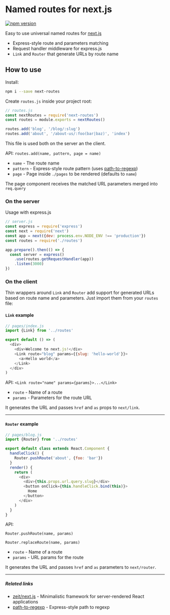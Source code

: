 # Named routes for next.js

[![npm version](https://badge.fury.io/js/next-routes.svg)](https://badge.fury.io/js/next-routes)

Easy to use universal named routes for [next.js](https://github.com/zeit/next.js)

- Express-style route and parameters matching
- Request handler middleware for express.js
- `Link` and `Router` that generate URLs by route name

## How to use

Install:

```bash
npm i --save next-routes
```

Create `routes.js` inside your project root:

```javascript
// routes.js
const nextRoutes = require('next-routes')
const routes = module.exports = nextRoutes()

routes.add('blog', '/blog/:slug')
routes.add('about', '/about-us/:foo(bar|baz)', 'index')
```
This file is used both on the server an the client.

API: `routes.add(name, pattern, page = name)`

- `name` - The route name
- `pattern` - Express-style route pattern (uses [path-to-regexp](https://github.com/pillarjs/path-to-regexp))
- `page` - Page inside `./pages` to be rendered (defaults to `name`)

The page component receives the matched URL parameters merged into `req.query`

### On the server

Usage with express.js

```javascript
// server.js
const express = require('express')
const next = require('next')
const app = next({dev: process.env.NODE_ENV !== 'production'})
const routes = require('./routes')

app.prepare().then(() => {
  const server = express()
    .use(routes.getRequestHandler(app))
    .listen(3000)
})
```

### On the client

Thin wrappers around `Link` and `Router` add support for generated URLs based on route name and parameters. Just import them from your `routes` file:

#### `Link` example

```javascript
// pages/index.js
import {Link} from '../routes'

export default () => (
  <div>
    <div>Welcome to next.js!</div>
    <Link route="blog" params={{slug: 'hello-world'}}>
      <a>Hello world</a>
    </Link>
  </div>
)
```

API: `<Link route="name" params={params}>...</Link>`

- `route` - Name of a route
- `params` - Parameters for the route URL

It generates the URL and passes `href` and `as` props to `next/link`.

---

#### `Router` example

```javascript
// pages/blog.js
import {Router} from '../routes'

export default class extends React.Component {
  handleClick() {
    Router.pushRoute('about', {foo: 'bar'})
  }
  render() {
    return (
      <div>
        <div>{this.props.url.query.slug}</div>
        <button onClick={this.handleClick.bind(this)}>
          Home
        </button>
      </div>
    )
  }
}
```
API:

`Router.pushRoute(name, params)`

`Router.replaceRoute(name, params)`

- `route` - Name of a route
- `params` - URL params for the route

It generates the URL and passes `href` and `as` parameters to `next/router`.

---
##### Related links

- [zeit/next.js](https://github.com/zeit/next.js) - Minimalistic framework for server-rendered React applications
- [path-to-regexp](https://github.com/pillarjs/path-to-regexp) - Express-style path to regexp
